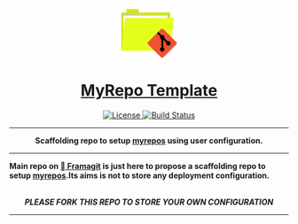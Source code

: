 <div align="center" style="text-align: center;">
  <!-- Project Title -->
  <a href="https://framagit.org.rdeville.public/my_dotfiles/myrepo">
    <img src="docs/assets/img/myrepo_logo.svg" width="100px">
    <h1>MyRepo Template</h1>
  </a>

  <a href="https://opensource.org/licenses/MIT">
    <img alt="License" src="https://img.shields.io/badge/Licence-MIT-informational?style=flat-square&logo=appveyor">
  </a>
  <a href="https://framagit.org/rdeville.public/my_dotfiles/myrepo/commits/master">
    <img alt="Build Status" src="https://framagit.org/rdeville.public/my_dotfiles/myrepo/badges/master/pipeline.svg?style=flat-square&logo=appveyor">
  </a>
</div>

--------------------------------------------------------------------------------

<div align="center" style="text-align: center;">
<b>Scaffolding repo to setup <a
href="https://myrepos.branchable.com/">myrepos</a> using user configuration.</b>
</div>

--------------------------------------------------------------------------------

<b>Main repo on [ Framagit][myrepo_repo_url] is just here to propose a
scaffolding repo to setup [myrepos][myrepos].Its aims is not to store any
deployment configuration.
<br>
<br>
<center>
<i>PLEASE FORK THIS REPO TO STORE YOUR OWN CONFIGURATION</i>
</center>
</b>

--------------------------------------------------------------------------------

[myrepos]: https://myrepos.branchable.com/
[myrepo_repo_url]: https://framagit.org/rdeville.public/my_dotfiles/myrepo
